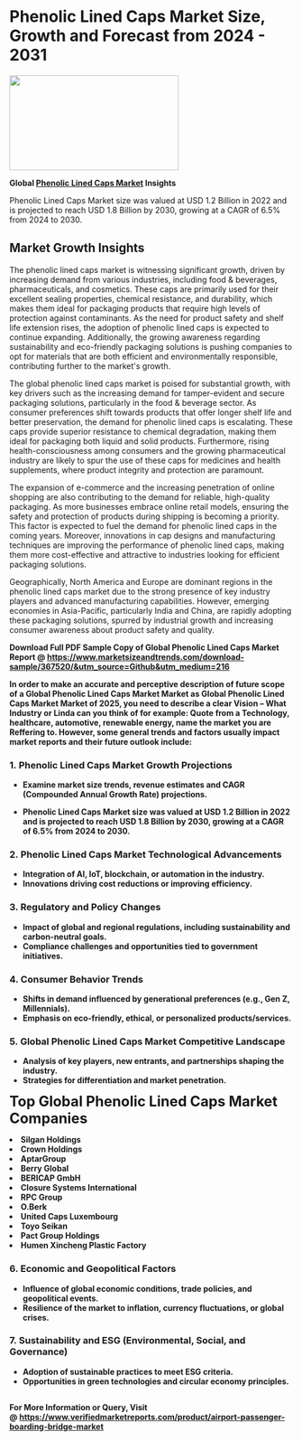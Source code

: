 <H1>Phenolic Lined Caps Market Size, Growth and Forecast from 2024 - 2031</H1><img class="aligncenter size-medium wp-image-584254" src="https://thirdeyenews.in/wp-content/uploads/2024/09/Global-Market-Research-300x168.jpeg" alt="" width="300" height="168" /><p><strong>Global&nbsp;<a href="https://www.marketsizeandtrends.com/download-sample/367520/&amp;utm_source=Github&utm_medium=216">Phenolic Lined Caps Market</a> Insights</strong></p><p>Phenolic Lined Caps Market size was valued at USD 1.2 Billion in 2022 and is projected to reach USD 1.8 Billion by 2030, growing at a CAGR of 6.5% from 2024 to 2030.</p><p><h2>Market Growth Insights</h2> <p>The phenolic lined caps market is witnessing significant growth, driven by increasing demand from various industries, including food & beverages, pharmaceuticals, and cosmetics. These caps are primarily used for their excellent sealing properties, chemical resistance, and durability, which makes them ideal for packaging products that require high levels of protection against contaminants. As the need for product safety and shelf life extension rises, the adoption of phenolic lined caps is expected to continue expanding. Additionally, the growing awareness regarding sustainability and eco-friendly packaging solutions is pushing companies to opt for materials that are both efficient and environmentally responsible, contributing further to the market's growth.</p> <p><strong></strong></p> <p>The global phenolic lined caps market is poised for substantial growth, with key drivers such as the increasing demand for tamper-evident and secure packaging solutions, particularly in the food & beverage sector. As consumer preferences shift towards products that offer longer shelf life and better preservation, the demand for phenolic lined caps is escalating. These caps provide superior resistance to chemical degradation, making them ideal for packaging both liquid and solid products. Furthermore, rising health-consciousness among consumers and the growing pharmaceutical industry are likely to spur the use of these caps for medicines and health supplements, where product integrity and protection are paramount.</p> <p>The expansion of e-commerce and the increasing penetration of online shopping are also contributing to the demand for reliable, high-quality packaging. As more businesses embrace online retail models, ensuring the safety and protection of products during shipping is becoming a priority. This factor is expected to fuel the demand for phenolic lined caps in the coming years. Moreover, innovations in cap designs and manufacturing techniques are improving the performance of phenolic lined caps, making them more cost-effective and attractive to industries looking for efficient packaging solutions.</p> <p>Geographically, North America and Europe are dominant regions in the phenolic lined caps market due to the strong presence of key industry players and advanced manufacturing capabilities. However, emerging economies in Asia-Pacific, particularly India and China, are rapidly adopting these packaging solutions, spurred by industrial growth and increasing consumer awareness about product safety and quality.</p> <p><strong></p><p><span class=""><strong>Download Full PDF Sample Copy of Global Phenolic Lined Caps Market Report</strong> @ <a href="https://www.marketsizeandtrends.com/download-sample/367520/&amp;utm_source=Github&utm_medium=216" target="_blank">https://www.marketsizeandtrends.com/download-sample/367520/&amp;utm_source=Github&utm_medium=216</a></span></p><p>In order to make an accurate and perceptive description of future scope of a Global&nbsp;Phenolic Lined Caps Market Market as Global&nbsp;Phenolic Lined Caps Market Market of 2025, you need to describe a clear Vision &ndash; What Industry or Linda can you think of for example: Quote from a Technology, healthcare, automotive, renewable energy, name the market you are Reffering to. However, some general trends and factors usually impact market reports and their future outlook include:</p><h3>1.&nbsp;<strong>Phenolic Lined Caps Market Growth Projections</strong></h3><ul><li>Examine market size trends, revenue estimates and CAGR (Compounded Annual Growth Rate) projections.</li><li><p>Phenolic Lined Caps Market size was valued at USD 1.2 Billion in 2022 and is projected to reach USD 1.8 Billion by 2030, growing at a CAGR of 6.5% from 2024 to 2030.</p></li></ul><h3>2.&nbsp;<strong>Phenolic Lined Caps Market Technological Advancements</strong></h3><ul><li>Integration of AI, IoT, blockchain, or automation in the industry.</li><li>Innovations driving cost reductions or improving efficiency.</li></ul><h3>3.&nbsp;<strong>Regulatory and Policy Changes</strong></h3><ul><li>Impact of global and regional regulations, including sustainability and carbon-neutral goals.</li><li>Compliance challenges and opportunities tied to government initiatives.</li></ul><h3>4.&nbsp;<strong>Consumer Behavior Trends</strong></h3><ul><li>Shifts in demand influenced by generational preferences (e.g., Gen Z, Millennials).</li><li>Emphasis on eco-friendly, ethical, or personalized products/services.</li></ul><h3>5.&nbsp;<strong>Global Phenolic Lined Caps Market Competitive Landscape</strong></h3><ul><li>Analysis of key players, new entrants, and partnerships shaping the industry.</li><li>Strategies for differentiation and market penetration.</li></ul><p data-pm-slice="1 1 []"><span style="color: inherit; font-family: inherit; font-size: 25px;">Top Global Phenolic Lined Caps Market Companies</span></p><div class="" data-test-id=""><p><li>Silgan Holdings</li><li> Crown Holdings</li><li> AptarGroup</li><li> Berry Global</li><li> BERICAP GmbH</li><li> Closure Systems International</li><li> RPC Group</li><li> O.Berk</li><li> United Caps Luxembourg</li><li> Toyo Seikan</li><li> Pact Group Holdings</li><li> Humen Xincheng Plastic Factory</li></p></div><h3>6.&nbsp;<strong>Economic and Geopolitical Factors</strong></h3><ul><li>Influence of global economic conditions, trade policies, and geopolitical events.</li><li>Resilience of the market to inflation, currency fluctuations, or global crises.</li></ul><h3>7.&nbsp;<strong>Sustainability and ESG (Environmental, Social, and Governance)</strong></h3><ul><li>Adoption of sustainable practices to meet ESG criteria.</li><li>Opportunities in green technologies and circular economy principles.</li></ul><h2><strong style="font-size: 14px;">For More Information or Query, Visit @&nbsp;</strong><a style="background-color: #ffffff; font-size: 14px;" href="https://www.marketsizeandtrends.com/report/phenolic-lined-caps-market/" target="_blank">https://www.verifiedmarketreports.com/product/airport-passenger-boarding-bridge-market</a></h2>
